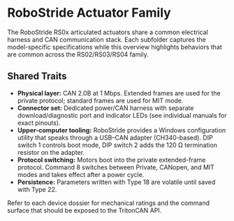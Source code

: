 # RoboStride Actuator Family

The RoboStride RS0x articulated actuators share a common electrical harness and CAN
communication stack. Each subfolder captures the model-specific specifications while this
overview highlights behaviors that are common across the RS02/RS03/RS04 family.

## Shared Traits
- **Physical layer:** CAN 2.0B at 1 Mbps. Extended frames are used for the private protocol;
  standard frames are used for MIT mode.
- **Connector set:** Dedicated power/CAN harness with separate download/diagnostic port and
  indicator LEDs (see individual manuals for exact pinouts).
- **Upper-computer tooling:** RoboStride provides a Windows configuration utility that speaks
  through a USB–CAN adapter (CH340-based). DIP switch 1 controls boot mode, DIP switch 2 adds
  the 120 Ω termination resistor on the adapter.
- **Protocol switching:** Motors boot into the private extended-frame protocol. Command 8
  switches between Private, CANopen, and MIT modes and takes effect after a power cycle.
- **Persistence:** Parameters written with Type 18 are volatile until saved with Type 22.

Refer to each device dossier for mechanical ratings and the command surface that should be
exposed to the TritonCAN API.
